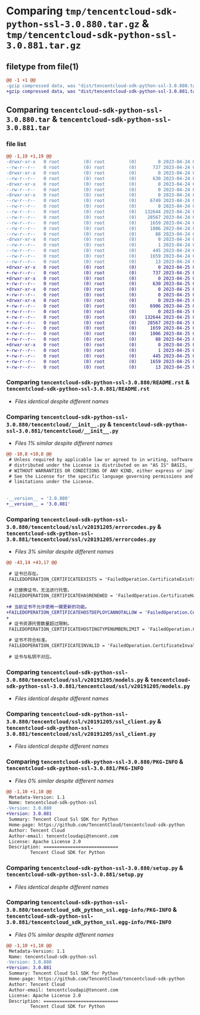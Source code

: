 # Comparing `tmp/tencentcloud-sdk-python-ssl-3.0.880.tar.gz` & `tmp/tencentcloud-sdk-python-ssl-3.0.881.tar.gz`

## filetype from file(1)

```diff
@@ -1 +1 @@
-gzip compressed data, was "dist/tencentcloud-sdk-python-ssl-3.0.880.tar", last modified: Mon Apr 24 03:26:45 2023, max compression
+gzip compressed data, was "dist/tencentcloud-sdk-python-ssl-3.0.881.tar", last modified: Tue Apr 25 00:51:36 2023, max compression
```

## Comparing `tencentcloud-sdk-python-ssl-3.0.880.tar` & `tencentcloud-sdk-python-ssl-3.0.881.tar`

### file list

```diff
@@ -1,19 +1,19 @@
-drwxr-xr-x   0 root         (0) root         (0)        0 2023-04-24 03:26:45.000000 tencentcloud-sdk-python-ssl-3.0.880/
--rw-r--r--   0 root         (0) root         (0)      737 2023-04-24 03:26:45.000000 tencentcloud-sdk-python-ssl-3.0.880/README.rst
-drwxr-xr-x   0 root         (0) root         (0)        0 2023-04-24 03:26:45.000000 tencentcloud-sdk-python-ssl-3.0.880/tencentcloud/
--rw-r--r--   0 root         (0) root         (0)      630 2023-04-24 03:26:45.000000 tencentcloud-sdk-python-ssl-3.0.880/tencentcloud/__init__.py
-drwxr-xr-x   0 root         (0) root         (0)        0 2023-04-24 03:26:45.000000 tencentcloud-sdk-python-ssl-3.0.880/tencentcloud/ssl/
--rw-r--r--   0 root         (0) root         (0)        0 2023-04-24 03:26:45.000000 tencentcloud-sdk-python-ssl-3.0.880/tencentcloud/ssl/__init__.py
-drwxr-xr-x   0 root         (0) root         (0)        0 2023-04-24 03:26:45.000000 tencentcloud-sdk-python-ssl-3.0.880/tencentcloud/ssl/v20191205/
--rw-r--r--   0 root         (0) root         (0)     6749 2023-04-24 03:26:45.000000 tencentcloud-sdk-python-ssl-3.0.880/tencentcloud/ssl/v20191205/errorcodes.py
--rw-r--r--   0 root         (0) root         (0)        0 2023-04-24 03:26:45.000000 tencentcloud-sdk-python-ssl-3.0.880/tencentcloud/ssl/v20191205/__init__.py
--rw-r--r--   0 root         (0) root         (0)   132644 2023-04-24 03:26:45.000000 tencentcloud-sdk-python-ssl-3.0.880/tencentcloud/ssl/v20191205/models.py
--rw-r--r--   0 root         (0) root         (0)    28567 2023-04-24 03:26:45.000000 tencentcloud-sdk-python-ssl-3.0.880/tencentcloud/ssl/v20191205/ssl_client.py
--rw-r--r--   0 root         (0) root         (0)     1659 2023-04-24 03:26:45.000000 tencentcloud-sdk-python-ssl-3.0.880/PKG-INFO
--rw-r--r--   0 root         (0) root         (0)     1006 2023-04-24 03:26:45.000000 tencentcloud-sdk-python-ssl-3.0.880/setup.py
--rw-r--r--   0 root         (0) root         (0)       88 2023-04-24 03:26:45.000000 tencentcloud-sdk-python-ssl-3.0.880/setup.cfg
-drwxr-xr-x   0 root         (0) root         (0)        0 2023-04-24 03:26:45.000000 tencentcloud-sdk-python-ssl-3.0.880/tencentcloud_sdk_python_ssl.egg-info/
--rw-r--r--   0 root         (0) root         (0)        1 2023-04-24 03:26:45.000000 tencentcloud-sdk-python-ssl-3.0.880/tencentcloud_sdk_python_ssl.egg-info/dependency_links.txt
--rw-r--r--   0 root         (0) root         (0)      445 2023-04-24 03:26:45.000000 tencentcloud-sdk-python-ssl-3.0.880/tencentcloud_sdk_python_ssl.egg-info/SOURCES.txt
--rw-r--r--   0 root         (0) root         (0)     1659 2023-04-24 03:26:45.000000 tencentcloud-sdk-python-ssl-3.0.880/tencentcloud_sdk_python_ssl.egg-info/PKG-INFO
--rw-r--r--   0 root         (0) root         (0)       13 2023-04-24 03:26:45.000000 tencentcloud-sdk-python-ssl-3.0.880/tencentcloud_sdk_python_ssl.egg-info/top_level.txt
+drwxr-xr-x   0 root         (0) root         (0)        0 2023-04-25 00:51:36.000000 tencentcloud-sdk-python-ssl-3.0.881/
+-rw-r--r--   0 root         (0) root         (0)      737 2023-04-25 00:51:36.000000 tencentcloud-sdk-python-ssl-3.0.881/README.rst
+drwxr-xr-x   0 root         (0) root         (0)        0 2023-04-25 00:51:36.000000 tencentcloud-sdk-python-ssl-3.0.881/tencentcloud/
+-rw-r--r--   0 root         (0) root         (0)      630 2023-04-25 00:51:36.000000 tencentcloud-sdk-python-ssl-3.0.881/tencentcloud/__init__.py
+drwxr-xr-x   0 root         (0) root         (0)        0 2023-04-25 00:51:36.000000 tencentcloud-sdk-python-ssl-3.0.881/tencentcloud/ssl/
+-rw-r--r--   0 root         (0) root         (0)        0 2023-04-25 00:51:36.000000 tencentcloud-sdk-python-ssl-3.0.881/tencentcloud/ssl/__init__.py
+drwxr-xr-x   0 root         (0) root         (0)        0 2023-04-25 00:51:36.000000 tencentcloud-sdk-python-ssl-3.0.881/tencentcloud/ssl/v20191205/
+-rw-r--r--   0 root         (0) root         (0)     6906 2023-04-25 00:51:36.000000 tencentcloud-sdk-python-ssl-3.0.881/tencentcloud/ssl/v20191205/errorcodes.py
+-rw-r--r--   0 root         (0) root         (0)        0 2023-04-25 00:51:36.000000 tencentcloud-sdk-python-ssl-3.0.881/tencentcloud/ssl/v20191205/__init__.py
+-rw-r--r--   0 root         (0) root         (0)   132644 2023-04-25 00:51:36.000000 tencentcloud-sdk-python-ssl-3.0.881/tencentcloud/ssl/v20191205/models.py
+-rw-r--r--   0 root         (0) root         (0)    28567 2023-04-25 00:51:36.000000 tencentcloud-sdk-python-ssl-3.0.881/tencentcloud/ssl/v20191205/ssl_client.py
+-rw-r--r--   0 root         (0) root         (0)     1659 2023-04-25 00:51:36.000000 tencentcloud-sdk-python-ssl-3.0.881/PKG-INFO
+-rw-r--r--   0 root         (0) root         (0)     1006 2023-04-25 00:51:36.000000 tencentcloud-sdk-python-ssl-3.0.881/setup.py
+-rw-r--r--   0 root         (0) root         (0)       88 2023-04-25 00:51:36.000000 tencentcloud-sdk-python-ssl-3.0.881/setup.cfg
+drwxr-xr-x   0 root         (0) root         (0)        0 2023-04-25 00:51:36.000000 tencentcloud-sdk-python-ssl-3.0.881/tencentcloud_sdk_python_ssl.egg-info/
+-rw-r--r--   0 root         (0) root         (0)        1 2023-04-25 00:51:36.000000 tencentcloud-sdk-python-ssl-3.0.881/tencentcloud_sdk_python_ssl.egg-info/dependency_links.txt
+-rw-r--r--   0 root         (0) root         (0)      445 2023-04-25 00:51:36.000000 tencentcloud-sdk-python-ssl-3.0.881/tencentcloud_sdk_python_ssl.egg-info/SOURCES.txt
+-rw-r--r--   0 root         (0) root         (0)     1659 2023-04-25 00:51:36.000000 tencentcloud-sdk-python-ssl-3.0.881/tencentcloud_sdk_python_ssl.egg-info/PKG-INFO
+-rw-r--r--   0 root         (0) root         (0)       13 2023-04-25 00:51:36.000000 tencentcloud-sdk-python-ssl-3.0.881/tencentcloud_sdk_python_ssl.egg-info/top_level.txt
```

### Comparing `tencentcloud-sdk-python-ssl-3.0.880/README.rst` & `tencentcloud-sdk-python-ssl-3.0.881/README.rst`

 * *Files identical despite different names*

### Comparing `tencentcloud-sdk-python-ssl-3.0.880/tencentcloud/__init__.py` & `tencentcloud-sdk-python-ssl-3.0.881/tencentcloud/__init__.py`

 * *Files 1% similar despite different names*

```diff
@@ -10,8 +10,8 @@
 # Unless required by applicable law or agreed to in writing, software
 # distributed under the License is distributed on an "AS IS" BASIS,
 # WITHOUT WARRANTIES OR CONDITIONS OF ANY KIND, either express or implied.
 # See the License for the specific language governing permissions and
 # limitations under the License.
 
 
-__version__ = '3.0.880'
+__version__ = '3.0.881'
```

### Comparing `tencentcloud-sdk-python-ssl-3.0.880/tencentcloud/ssl/v20191205/errorcodes.py` & `tencentcloud-sdk-python-ssl-3.0.881/tencentcloud/ssl/v20191205/errorcodes.py`

 * *Files 3% similar despite different names*

```diff
@@ -43,14 +43,17 @@
 
 # 证书已存在。
 FAILEDOPERATION_CERTIFICATEEXISTS = 'FailedOperation.CertificateExists'
 
 # 已替换证书，无法进行托管。
 FAILEDOPERATION_CERTIFICATEHASRENEWED = 'FailedOperation.CertificateHasRenewed'
 
+# 当前证书不允许使用一键更新的功能。
+FAILEDOPERATION_CERTIFICATEHOSTDEPLOYCANNOTALLOW = 'FailedOperation.CertificateHostDeployCanNotAllow'
+
 # 证书资源托管数量超过限制。
 FAILEDOPERATION_CERTIFICATEHOSTINGTYPENUMBERLIMIT = 'FailedOperation.CertificateHostingTypeNumberLimit'
 
 # 证书不符合标准。
 FAILEDOPERATION_CERTIFICATEINVALID = 'FailedOperation.CertificateInvalid'
 
 # 证书与私钥不对应。
```

### Comparing `tencentcloud-sdk-python-ssl-3.0.880/tencentcloud/ssl/v20191205/models.py` & `tencentcloud-sdk-python-ssl-3.0.881/tencentcloud/ssl/v20191205/models.py`

 * *Files identical despite different names*

### Comparing `tencentcloud-sdk-python-ssl-3.0.880/tencentcloud/ssl/v20191205/ssl_client.py` & `tencentcloud-sdk-python-ssl-3.0.881/tencentcloud/ssl/v20191205/ssl_client.py`

 * *Files identical despite different names*

### Comparing `tencentcloud-sdk-python-ssl-3.0.880/PKG-INFO` & `tencentcloud-sdk-python-ssl-3.0.881/PKG-INFO`

 * *Files 0% similar despite different names*

```diff
@@ -1,10 +1,10 @@
 Metadata-Version: 1.1
 Name: tencentcloud-sdk-python-ssl
-Version: 3.0.880
+Version: 3.0.881
 Summary: Tencent Cloud Ssl SDK for Python
 Home-page: https://github.com/TencentCloud/tencentcloud-sdk-python
 Author: Tencent Cloud
 Author-email: tencentcloudapi@tencent.com
 License: Apache License 2.0
 Description: ============================
         Tencent Cloud SDK for Python
```

### Comparing `tencentcloud-sdk-python-ssl-3.0.880/setup.py` & `tencentcloud-sdk-python-ssl-3.0.881/setup.py`

 * *Files identical despite different names*

### Comparing `tencentcloud-sdk-python-ssl-3.0.880/tencentcloud_sdk_python_ssl.egg-info/PKG-INFO` & `tencentcloud-sdk-python-ssl-3.0.881/tencentcloud_sdk_python_ssl.egg-info/PKG-INFO`

 * *Files 0% similar despite different names*

```diff
@@ -1,10 +1,10 @@
 Metadata-Version: 1.1
 Name: tencentcloud-sdk-python-ssl
-Version: 3.0.880
+Version: 3.0.881
 Summary: Tencent Cloud Ssl SDK for Python
 Home-page: https://github.com/TencentCloud/tencentcloud-sdk-python
 Author: Tencent Cloud
 Author-email: tencentcloudapi@tencent.com
 License: Apache License 2.0
 Description: ============================
         Tencent Cloud SDK for Python
```

